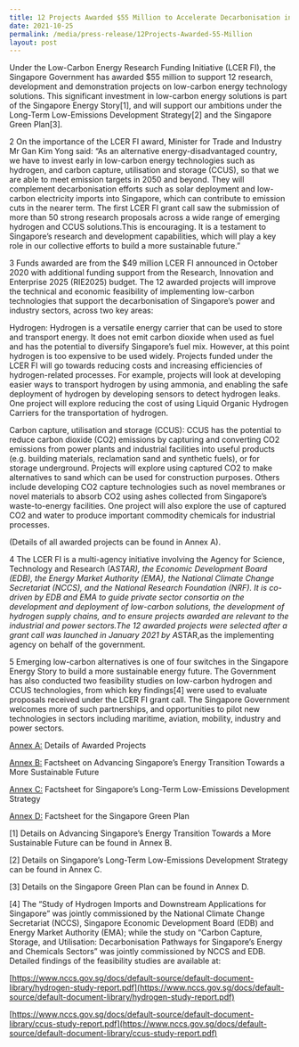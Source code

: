 ```yaml
---
title: 12 Projects Awarded $55 Million to Accelerate Decarbonisation in Singapore
date: 2021-10-25
permalink: /media/press-release/12Projects-Awarded-55-Million
layout: post
---
```

Under the Low-Carbon Energy Research Funding Initiative (LCER FI), the Singapore Government has awarded $55 million to support 12 research, development and demonstration projects on low-carbon energy technology solutions. This significant investment in low-carbon energy solutions is part of the Singapore Energy Story[1], and will support our ambitions under the Long-Term Low-Emissions Development Strategy[2] and the Singapore Green Plan[3].

2      On the importance of the LCER FI award, Minister for Trade and Industry Mr Gan Kim Yong said: “As an alternative energy-disadvantaged country, we have to invest early in low-carbon energy technologies such as hydrogen, and carbon capture, utilisation and storage (CCUS), so that we are able to meet emission targets in 2050 and beyond. They will complement decarbonisation efforts such as solar deployment and low-carbon electricity imports into Singapore, which can contribute to emission cuts in the nearer term. The first LCER FI grant call saw the submission of more than 50 strong research proposals across a wide range of emerging hydrogen and CCUS solutions.This is encouraging. It is a testament to Singapore’s research and development capabilities, which will play a key role in our collective efforts to build a more sustainable future.”

3      Funds awarded are from the $49 million LCER FI announced in October 2020 with additional funding support from the Research, Innovation and Enterprise 2025 (RIE2025) budget. The 12 awarded projects will improve the technical and economic feasibility of implementing low-carbon technologies that support the decarbonisation of Singapore’s power and industry sectors, across two key areas:

Hydrogen: Hydrogen is a versatile energy carrier that can be used to store and transport energy. It does not emit carbon dioxide when used as fuel and has the potential to diversify Singapore’s fuel mix. However, at this point hydrogen is too expensive to be used widely. Projects funded under the LCER FI will go towards reducing costs and increasing efficiencies of hydrogen-related processes. For example, projects will look at developing easier ways to transport hydrogen by using ammonia, and enabling the safe deployment of hydrogen by developing sensors to detect hydrogen leaks. One project will explore reducing the cost of using Liquid Organic Hydrogen Carriers for the transportation of hydrogen.

Carbon capture, utilisation and storage (CCUS): CCUS has the potential to reduce carbon dioxide (CO2) emissions by capturing and converting CO2 emissions from power plants and industrial facilities into useful products (e.g. building materials, reclamation sand and synthetic fuels), or for storage underground. Projects will explore using captured CO2 to make alternatives to sand which can be used for construction purposes. Others include developing CO2 capture technologies such as novel membranes or novel materials to absorb CO2 using ashes collected from Singapore’s waste-to-energy facilities. One project will also explore the use of captured CO2 and water to produce important commodity chemicals for industrial processes.

(Details of all awarded projects can be found in Annex A).

4      The LCER FI is a multi-agency initiative involving the Agency for Science, Technology and Research (A*STAR), the Economic Development Board (EDB), the Energy Market Authority (EMA), the National Climate Change Secretariat (NCCS), and the National Research Foundation (NRF). It is co-driven by EDB and EMA to guide private sector consortia on the development and deployment of low-carbon solutions, the development of hydrogen supply chains, and to ensure projects awarded are relevant to the industrial and power sectors.The 12 awarded projects were selected after a grant call was launched in January 2021 by A*STAR,as the implementing agency on behalf of the government.

5      Emerging low-carbon alternatives is one of four switches in the Singapore Energy Story to build a more sustainable energy future. The Government has also conducted two feasibility studies on low-carbon hydrogen and CCUS technologies, from which key findings[4] were used to evaluate proposals received under the LCER FI grant call. The Singapore Government welcomes more of such partnerships, and opportunities to pilot new technologies in sectors including maritime, aviation, mobility, industry and power sectors.

[Annex A:](/files/Annex%20A.pdf) Details of Awarded Projects 

[Annex B:](/files/Annex%20B.pdf) Factsheet on Advancing Singapore’s Energy Transition Towards a More Sustainable Future

[Annex C:](/files/Annex%20C.pdf) Factsheet for Singapore’s Long-Term Low-Emissions Development Strategy

[Annex D:](/files/Annex%20D.pdf) Factsheet for the Singapore Green Plan


[1] Details on Advancing Singapore’s Energy Transition Towards a More Sustainable Future can be found in Annex B.

[2] Details on Singapore’s Long-Term Low-Emissions Development Strategy can be found in Annex C.

[3] Details on the Singapore Green Plan can be found in Annex D.

[4] The “Study of Hydrogen Imports and Downstream Applications for Singapore” was jointly commissioned by the National Climate Change Secretariat (NCCS), Singapore Economic Development Board (EDB) and Energy Market Authority (EMA); while the study on “Carbon Capture, Storage, and Utilisation: Decarbonisation Pathways for Singapore’s Energy and Chemicals Sectors” was jointly commissioned by NCCS and EDB. Detailed findings of the feasibility studies are available at:

[https://www.nccs.gov.sg/docs/default-source/default-document-library/hydrogen-study-report.pdf](https://www.nccs.gov.sg/docs/default-source/default-document-library/hydrogen-study-report.pdf)

[https://www.nccs.gov.sg/docs/default-source/default-document-library/ccus-study-report.pdf](https://www.nccs.gov.sg/docs/default-source/default-document-library/ccus-study-report.pdf)
